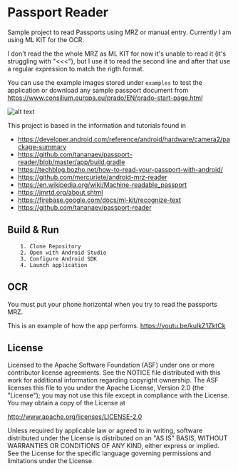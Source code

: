 # Passport Reader

Sample project to read Passports using MRZ or manual entry. Currently I am using ML KIT for the OCR.

I don't read the the whole MRZ as ML KIT for now it's unable to read it (it's struggling with "<<<"), but I use it to read the second line and after that use a regular expression to match the rigth format.

You can use the example images stored under `examples` to test the application or download any sample passport document from https://www.consilium.europa.eu/prado/EN/prado-start-page.html

![alt text](https://github.com/jllarraz/AndroidPassportReader/blob/master/examples/passport_ireland.jpg)


This project is based in the information and tutorials found in

- https://developer.android.com/reference/android/hardware/camera2/package-summary
- https://github.com/tananaev/passport-reader/blob/master/app/build.gradle
- https://techblog.bozho.net/how-to-read-your-passport-with-android/
- https://github.com/mercuriete/android-mrz-reader
- https://en.wikipedia.org/wiki/Machine-readable_passport
- https://jmrtd.org/about.shtml
- https://firebase.google.com/docs/ml-kit/recognize-text
- https://github.com/tananaev/passport-reader


## Build & Run

```
    1. Clone Repository
    2. Open with Android Studio
    3. Configure Android SDK
    4. Launch application
```

## OCR

You must put your phone horizontal when you try to read the passports MRZ.

This is an example of how the app performs.
https://youtu.be/kuIkZ1ZktCk

## License

Licensed to the Apache Software Foundation (ASF) under one or more contributor license agreements. See the NOTICE file distributed with this work for additional information regarding copyright ownership. The ASF licenses this file to you under the Apache License, Version 2.0 (the "License"); you may not use this file except in compliance with the License. You may obtain a copy of the License at

http://www.apache.org/licenses/LICENSE-2.0

Unless required by applicable law or agreed to in writing, software distributed under the License is distributed on an "AS IS" BASIS, WITHOUT WARRANTIES OR CONDITIONS OF ANY KIND, either express or implied. See the License for the specific language governing permissions and limitations under the License.

